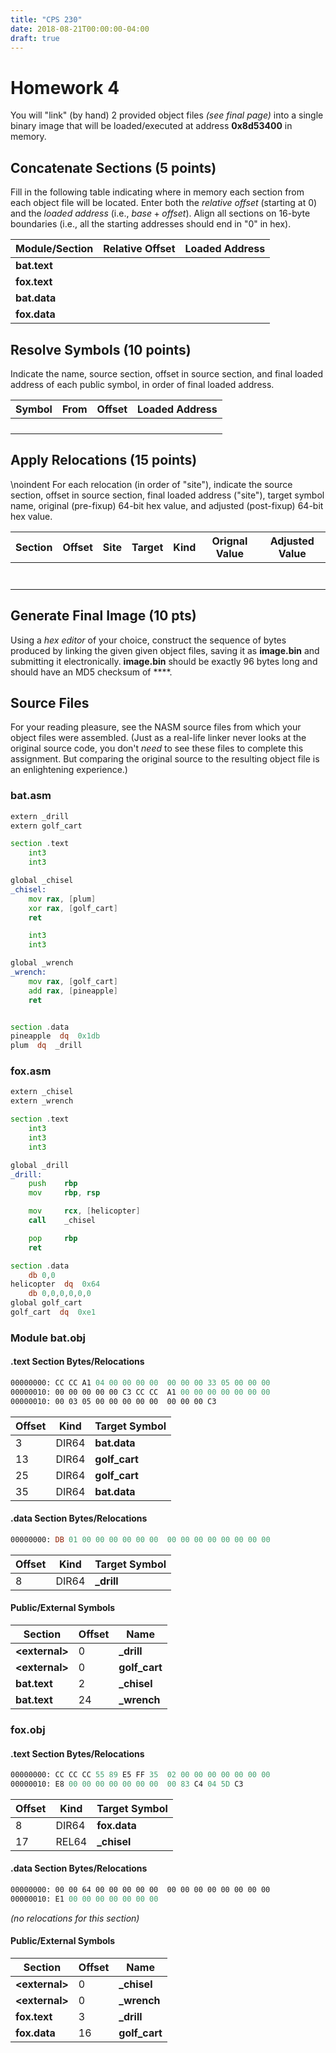 ```yaml
---
title: "CPS 230"
date: 2018-08-21T00:00:00-04:00
draft: true
---
```


# Homework 4

You will "link" (by hand) 2 provided object files *(see final page)* into a single binary image that will be loaded/executed at address **0x8d53400** in memory.

## Concatenate Sections (5 points)

Fill in the following table indicating where in memory each section from each object file will be located. Enter both the *relative offset* (starting at 0) and the *loaded address* (i.e., $base + offset$). Align all sections on 16-byte boundaries (i.e., all the starting addresses should end in "0" in hex).

| Module/Section | Relative Offset | Loaded Address |
| --- | --- | --- |
| **bat.text** | | |
| **fox.text** | | |
| **bat.data** | | |
| **fox.data** | | |

## Resolve Symbols (10 points)

Indicate the name, source section, offset in source section, and final loaded address of each public symbol, in order of final loaded address.

| Symbol | From | Offset | Loaded Address |
| --- | --- | --- | --- |
| | | | |
| | | | |
| | | | |
| | | | |

## Apply Relocations (15 points)

\noindent
For each relocation (in order of "site"), indicate the source section, offset in source section, final loaded address ("site"), target symbol name, original (pre-fixup) 64-bit hex value, and adjusted (post-fixup) 64-bit hex value.

| Section | Offset | Site | Target | Kind | Orignal Value | Adjusted Value |
| --- | --- | --- | --- | --- | --- | --- |
| | | | | | | |
| | | | | | | |
| | | | | | | |
| | | | | | | |
| | | | | | | |
| | | | | | | |
| | | | | | | |

## Generate Final Image (10 pts)

Using a *hex editor* of your choice, construct the sequence of bytes produced by linking the given given object files, saving it as **image.bin** and submitting it electronically.  **image.bin** should be exactly 96 bytes long and should have an MD5 checksum of ****.

## Source Files

For your reading pleasure, see the NASM source files from which your object files were assembled.  (Just as a real-life linker never looks at the original source code, you don't *need* to see these files to complete this assignment. But comparing the original source to the resulting object file is an enlightening experience.)

### bat.asm
``` asm
extern _drill
extern golf_cart

section .text
    int3
    int3

global _chisel
_chisel:
    mov rax, [plum]
    xor rax, [golf_cart]
    ret

    int3
    int3

global _wrench
_wrench:
    mov rax, [golf_cart]
    add rax, [pineapple]
    ret


section .data
pineapple  dq  0x1db
plum  dq  _drill
```

### fox.asm
``` asm
extern _chisel
extern _wrench

section .text
    int3
    int3
    int3

global _drill
_drill:
    push    rbp
    mov     rbp, rsp

    mov     rcx, [helicopter]
    call    _chisel

    pop     rbp
    ret

section .data
    db 0,0
helicopter  dq  0x64
    db 0,0,0,0,0,0
global golf_cart
golf_cart  dq  0xe1
```

### Module bat.obj
#### .text Section Bytes/Relocations
``` asm
00000000: CC CC A1 04 00 00 00 00  00 00 00 33 05 00 00 00
00000010: 00 00 00 00 00 C3 CC CC  A1 00 00 00 00 00 00 00
00000010: 00 03 05 00 00 00 00 00  00 00 00 C3              
```

| Offset | Kind | Target Symbol |
| --- | --- | --- |
| 3 | DIR64 | **bat.data** |
| 13 | DIR64 | **golf_cart** |
| 25 | DIR64 | **golf_cart** |
| 35 | DIR64 | **bat.data** |

#### .data Section Bytes/Relocations
``` asm
00000000: DB 01 00 00 00 00 00 00  00 00 00 00 00 00 00 00
```

| Offset | Kind | Target Symbol |
| --- | --- | --- |
| 8 | DIR64 | **_drill** |

#### Public/External Symbols
| Section | Offset | Name |
| --- | --- | --- |
| **&lt;external&gt;** | 0 | **_drill** |
| **&lt;external&gt;** | 0 | **golf_cart** |
| **bat.text** | 2 | **_chisel** |
| **bat.text** | 24 | **_wrench** |

### fox.obj
#### .text Section Bytes/Relocations
``` asm
00000000: CC CC CC 55 89 E5 FF 35  02 00 00 00 00 00 00 00
00000010: E8 00 00 00 00 00 00 00  00 83 C4 04 5D C3
```

| Offset | Kind | Target Symbol |
| --- | --- | --- |
| 8 | DIR64 | **fox.data** |
| 17 | REL64 | **_chisel** |

#### .data Section Bytes/Relocations
``` asm
00000000: 00 00 64 00 00 00 00 00  00 00 00 00 00 00 00 00
00000010: E1 00 00 00 00 00 00 00  
```

*(no relocations for this section)*

#### Public/External Symbols
| Section | Offset | Name |
| --- | --- | --- |
| **&lt;external&gt;** | 0 | **_chisel** |
| **&lt;external&gt;** | 0 | **_wrench** |
| **fox.text** | 3 | **_drill** |
| **fox.data** | 16 | **golf_cart** |
